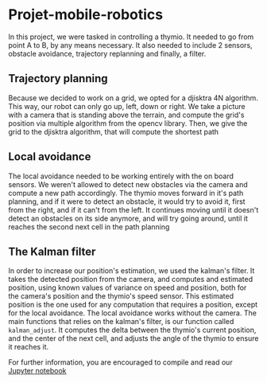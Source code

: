 # Projet-mobile-robotics
In this project, we were tasked in controlling a thymio. It needed to go from point A to B, by any means necessary. It also needed to include 2 sensors, obstacle avoidance, trajectory replanning and finally, a filter.

## Trajectory planning
Because we decided to work on a grid, we opted for a djisktra 4N algorithm. This way, our robot can only go up, left, down or right. We take a picture with a camera that is standing above the terrain, and compute the grid's position via multiple algorithm from the opencv library. Then, we give the grid to the djisktra algorithm, that will compute the shortest path

## Local avoidance
The local avoidance needed to be working entirely with the on board sensors. We weren't allowed to detect new obstacles via the camera and compute a new path accordingly. The thymio moves forward in it's path planning, and if it were to detect an obstacle, it would try to avoid it, first from the right, and if it can't from the left. It continues moving until it doesn't detect an obstacles on its side anymore, and will try going around, until it reaches the second next cell in the path planning

## The Kalman filter
In order to increase our position's estimation, we used the kalman's filter. It takes the detected position from the camera, and computes and estimated position, using known values of variance on speed and position, both for the camera's position and the thymio's speed sensor. This estimated position is the one used for any computation that requires a position, except for the local avoidance. The local avoidance works without the camera. The main functions that relies on the kalman's filter, is our function called ```kalman_adjust```. It computes the delta between the thymio's current position, and the center of the next cell, and adjusts the angle of the thymio to ensure it reaches it.

For further information, you are encouraged to compile and read our [Jupyter notebook](report.ipynb)
